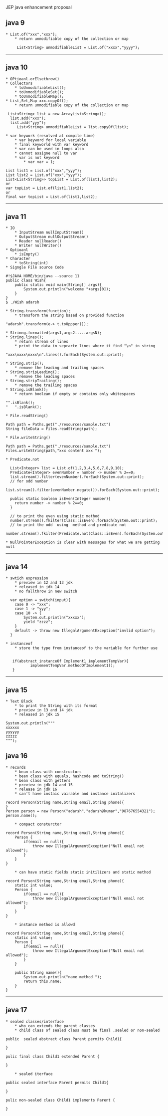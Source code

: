 JEP java enhancement proposal 

## java 9 
	* List.of("xxx","xxx");
		* return unmodifiable copy of the collection or map 
```
     List<String> unmodifiableList = List.of("xxxx","yyyy");
```

---

## java 10 
	* OPtioanl.orElsethrow()
	* Collectors
		* toUnmodifiableList();
		* toUnmodifiableSet();
		* toUnmodifiableMap();
	* List,Set,Map xxx.copyOf();
		* return unmodifiable copy of the collection or map 
```
 List<String> list = new ArrayList<String>();
  list.add("xxx");
  list.add("yyy");
     List<String> unmodifiableList = list.copyOf(list);
```
	* var keywork (resolved at compile time)
		* var keyword for local variable 
		* final keyworld with var keyword 
		* var can be used in loops also 
		* cannot assigne null to var
		* var is not keyword 
			* var var = 1;
```
List list1 = List.of("xxx","yyy");
List list2 = List.of("xxx","yyy");
List<List<String>> topList = List.of(list1,list2);
or 
var topList = List.of(list1,list2);
or 
final var topList = List.of(list1,list2);
```
	

----


## java 11
	* IO 
		* InputStream nullInputStream()
		* OutputStream nullOutputStream()
		* Reader nullReader()
		* Writer nullWriter()
	* Optioanl	
		* isEmpty()
	* Character
		* toString(int)
	* Signgle File source Code 
```
#!$JAVA_HOME/bin/java --source 11 
public class Wish{
	public static void main(String[] args){
		System.out.println("welcome "+args[0]);
	}
}
$ ./Wish adarsh
```

	* String.transform(function);
		* transform the string based on provided function 
```
"adarsh".transform(e-> t.toUppper());
```
	* Strinng.formatted(args1,args2.....argsN);
	* String.lines();
		* return stream of lines 
		* print the data in seprarte lines where it find "\n" in string 
```
"xxx\nxxx\nxxx\n".lines().forEach(System.out::print);
```
	* String.strip();
		* remove the leading and trailing spaces 
	* String.stripLeading();
		* remove the leading spaces 
	* String.stripTrailing();
		* remove the trailing spaces 	
	* String.isBlank();
		* return boolean if empty or contains only whitespaces		
```
"".isBlank();
"   ".isBlank();
```

	* File.readString()
```
Path path = Paths.get("./resources/sample.txt")
String fileData = Files.readString(path);
```

	* File.writeString()
```
Path path = Paths.get("./resources/sample.txt")
Files.writeString(path,"xxx content xxx ");
```

	* Predicate.not
```
  List<Integer> list = List.of(1,2,3,4,5,6,7,8,9,10);
  Predicate<Integer> evenNumber = number -> number % 2==0;
  list.stream().filter(evenNumber).forEach(System.out::print);
  // for odd number
  list.stream().filter(evenNumber.negate()).forEach(System.out::print);

  public static boolean isEven(Integer number){
  	return number -> number % 2==0;
  }

  // to print the even using static method 
  number.stream().fkilter(Class::isEven).forEach(System.out::print);
  // to print the odd  using  method and predicate not 
  number.stream().fkilter(Predicate.not(Class::isEven).forEach(System.out::print);
```	
	* NullPointerException is clear with messages for what we are getting null 

---

## java 14
	* swtich expression 
		* preview in 12 and 13 jdk 
		* released in jdk 14 
		* no fallthrow in new switch 
```
  var option = switch(input){
  	case 0 -> "xxx";
  	case 1 -> "yyy";
  	case 10 -> {
  		System.out.println("xxxxx");
  		yield "zzzz";
  	}
  	default -> throw new IllegalArgumentException("invlid option");
  }
```
	* instanceof
		* store the type from instanceof to the variable for further use 
```

   if(abstract instanceOf Implement1 implementTempVar){
   	       implementTempVar.methodOfImplement1();
   }
```

---

## java 15 
	* Text Block 	
		* to print the String with its format 
		* preview in 13 and 14 jdk 
		* released in jdk 15 
```
System.out.println("""
xxxxxx
yyyyyy
zzzzz
""");
```

## java 16 
	* records 
		* bean class with constructors 
		* bean class with equals, hashcode and toString()
		* bean class with getters 
		* preview in jdk 14 and 15 
		* release in jdk 16 
		* can't have instaic vairable and instance initalizers 
```
record Person(String name,String email,String phone){
}
Person person = new Person("adarsh","adarsh@kumar","987676554321");
person.name();
```
		* compact consturctor 
```
record Person(String name,String email,String phone){
	Person {	
	    if(email == null){
	    	throw new IllegalArgumentException("Null email not allowed");
	    }	
	}
}
```
		* can have static fields static initilizers and static method 
```		
record Person(String name,String email,String phone){
	static int value; 
	Person {	
	    if(email == null){
	    	throw new IllegalArgumentException("Null email not allowed");
	    }	
	}
}
```
		* instance method is allowd 
````
record Person(String name,String email,String phone){
	static int value; 
	Person {	
	    if(email == null){
	    	throw new IllegalArgumentException("Null email not allowed");
	    }	
	}

	public String name(){
		System.out.println("name method ");
		return this.name;
	}
}
````

---

##	java 17 
	* sealed classes/interface  
		* who can extends the parent classes 
		* child class of sealed class must be final ,sealed or non-sealed 
```
public  sealed abstract class Parent permits Child1{

}

pulic final class Child1 extended Parent {

}

```
		* sealed iterface

```
public sealed interface Parent permits Child1{

}

pulic non-sealed class Child1 implements Parent {

}
```

